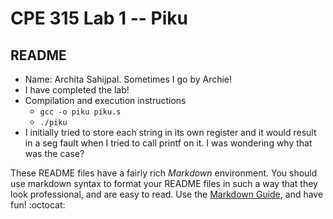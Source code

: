# CPE 315 Lab 1 -- Piku

## README

* Name: Archita Sahijpal. Sometimes I go by Archie!
* I have completed the lab! 
* Compilation and execution instructions
  * `gcc -o piku piku.s`
  * `./piku`
* I initially tried to store each string in its own register and it would result in a seg fault when I tried to call printf on it. I was wondering why that was the case? 

These README files have a fairly rich _Markdown_ environment. You should use
markdown syntax to format your README files in such a way that they look
professional, and are easy to read. Use the 
[Markdown Guide](https://guides.github.com/features/mastering-markdown/), and
have fun! :octocat:


